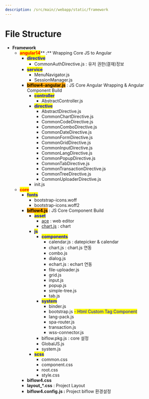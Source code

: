 ```yaml
---
description: /src/main//webapp/static/framework
---
```


# File Structure

* **Framework**
  * <mark style="color:red;">**angular14**</mark>** :** Wrapping Core JS to Angular
    * <mark style="color:blue;">**directive**</mark>
      * CommonAuthDirective.js : 유저 권한(결재)정보&#x20;
    * <mark style="color:blue;">**service**</mark>
      * MenuNavigator.js
      * SessionManager.js
    * <mark style="background-color:orange;">**biflow4-angular.js**</mark>  : JS Core Angular Wrapping & Angular Component Build &#x20;
      * <mark style="color:blue;">**controller**</mark>
        * AbstractController.js
      * <mark style="color:blue;">**directive**</mark>
        * AbstractDirective.js
        * CommonChartDirective.js
        * CommonCodeDirective.js
        * CommonComboDirective.js
        * CommonDateDirective.js
        * CommonFormDirective.js
        * CommonGridDirective.js
        * CommonInputDirective.js
        * CommonLangDirective.js
        * CommonPopupDirective.js
        * CommonTabDirective.js
        * CommonTransactionDirective.js
        * CommonTreeDirective.js
        * CommonUploaderDirective.js
      * init.js&#x20;
  * <mark style="color:red;">**core**</mark>
    * <mark style="color:blue;">**fonts**</mark>
      * bootstrap-icons.woff
      * bootstrap-icons.woff2
    * <mark style="background-color:orange;">**biflow4.js**</mark>  : JS Core Component Build &#x20;
      * <mark style="color:blue;">**asset**</mark>
        * [ace](https://ace.c9.io/) : web editor
        * [chart.js](https://www.chartjs.org/) : chart
      * <mark style="color:blue;">**js**</mark>
        * <mark style="color:blue;">**components**</mark>
          * calendar.js : datepicker & calendar
          * chart.js : chart.js 연동
          * combo.js
          * dialog.js
          * echart.js : echart 연동
          * file-uploader.js
          * grid.js
          * input.js
          * popup.js
          * simple-tree.js
          * tab.js
        * <mark style="color:blue;">**system**</mark>
          * binder.js
          * bootstrap.js <mark style="color:blue;">- Html Custom Tag Component</mark>
          * lang-pack.js
          * spa-router.js
          * transaction.js
          * wss-connector.js
        * biflow.pkg.js : core 설정
        * GlobalJS.js&#x20;
        * system.js
      * <mark style="color:blue;">**scss**</mark>
        * common.css
        * component.css
        * root.css
        * style.css
    * **biflow4.css**
    * **layout\_\*.css** : Project Layout
    * **biflow4.config.js :**  Project biflow 환경설정
